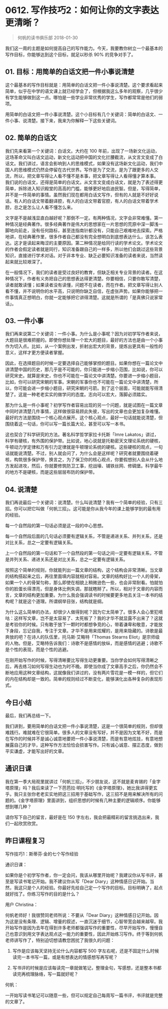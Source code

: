 # 0612. 写作技巧2：如何让你的文字表达更清晰？
> 何帆的读书俱乐部
2018-01-30

我们这一周的主题是如何提高自己的写作能力。今天，我要教你树立一个最基本的写作目标，你能够达到这个目标，就足以秒杀 90% 的竞争对手了。

## 01. 目标：用简单的白话文把一件小事说清楚

这个最基本的写作目标就是：用简单的白话文把一件小事说清楚。这个要求看起来简单，似乎在中学的语文课上就已经学会了，但根据我这么多年的观察，几乎很少有学生能够做到这一点。哪怕是一些学业非常优秀的学生，写作都常常是他们的弱项。

用简单的白话文把一件小事说清楚。这个小目标有几个关键词：简单的白话文、一件小事、说清楚。接下来，我来为你解释一下这些关键词。

## 02. 简单的白话文

我们先来看第一个关键词：白话文。大约在 100 年前，出现了一场新文化运动，这场革命又叫白话文运动，新文化运动把中国的文化拦腰截流，从文言文变成了白话文。我们讲过，语言会影响到人的思维模式，如果没有这场新文化运动，我们中国人的思维模式仍然会停留在古代世界。写作是为了交流，是为了跟更多的人交流，所以，把文章写得让人看不懂不是本事，把文章写得让人看得懂才算本事。
我们说的白话文，还得是简单的白话文。从文言文变成白话文，就是为了表述得更简单，拆除进入知识殿堂的高高的门槛，能够更好地启迪民智。但是，写得简单，并不是一件简单的事情。虽然我们现在都用白话文写作，但有的人就是不好好说话。有人的白话文带着翻译腔，有人的白话文带着官腔，有人的白话文带着学术腔，总之是怎么让人看不懂怎么来。

文字是不是越浅显直白越好呢？那倒不一定。有两种情况，文字会非常难懂。第一种情况是经典著作。很多经典著作是伟大的思想家在一片思想的荒原中深一脚浅一脚地向前走，没有任何路标，甚至连指南针都没有，只能自己艰难地去探索。严格地讲，在经典著作里，很多作者自己都没有完全想明白到底想表达什么，该怎么表达。这才是读起来晦涩的主要原因。第二种情况是给同行读的学术论文。学术论文的作者会假定读者就是同行，知识准备跟自己的一样多，所以他们会跳过这些背景知识，直接进行学术对话。对于非本专业、缺乏必要知识准备的读者来说，当然读起来就比较艰深了。

在一般情况下，我们的读者是受过良好的教育，但缺乏相关专业背景的读者。在这种情况下，作者有义务把自己的思想表达得更清楚。你要相信，只要你敢写清楚，读者就敢读懂；如果读者没有读懂，问题不在读者，而在作者。把文章写得让别人看不懂，并不说明你的水平高，只说明你缺乏自信，在虚张声势。如果你能够把一件事情真正想明白，你就一定能够把它讲得清楚。这就是所谓的「是真佛只说家常话」。

## 03. 一件小事

我们再来说第二个关键词：一件小事。为什么是小事呢？因为对初学写作者来说，大题目是很难把握的。即使你想处理一个宏大的题目，最好的方法也是由一个小事作为切入点。比如，从一个案例出发，折射出宏大的背景，提炼出更具有一般性的意义，这样才更方便读者掌握。

因此，在选择题目的时候一定要选择自己能够掌控的题目。如果你想在一篇论文中讲清楚中国的历史，那几乎是不可能的，你只能进一步缩小范围，比如说，你可以研究宋史。就算是宋史，你也不可能在一篇论文中讲清楚。你要进一步缩小题目，比如，你可以研究宋朝的军事。宋朝的军事你也不可能在一篇论文中讲清楚，所以，你可能会进一步缩小题目，研究宋朝的弓箭。到了这个层面，可能就能写得清楚了。这是一种老老实实的做学问的态度。志向可以宏大，落脚必须踏实。

那为什么是一件小事呢？初学写作者容易出现的另一个问题，就是试图在一篇文章中同时讲清楚几件事情，这样做很容易顾此失彼，写出的文章也会更加复杂难懂。最好的方法是围绕一个核心观点展开。这个核心观点，最好一句话就能说清楚，但围绕着这一句话，你可以写一篇长篇大论，甚至可以写一本书。

这也契合了科学研究的方法。著名科学哲学家拉卡托斯「Imre Lakatos」讲过，科学有硬核，有外围的保护带。比如说，地心说就是托勒密天文理论系统的硬核，牛顿动力学定律和万有引力定律就是牛顿理论系统的硬核。这些硬核的观点，一句话就能说清楚。不过，别人就会问了，为什么会是这样呢？研究者就要围绕着硬核，构筑很多保护带，换言之，为了保卫你的核心观点，你要假想别人会从什么地方发起进攻，然后，你就要修筑防卫工事，挖战壕、铺铁丝网、修碉堡。科学最牛的地方不是硬核，而是这些层层布防的保护带。

## 04. 说清楚

我们再说最后一个关键词：说清楚。什么叫说清楚？我有一个简单的经验，只有三招。你可以把它叫做「何帆三招」。这可能是你从我今年的课上能够学到的最有用的经验。

每一个自然段的第一句话必须是这一段的中心思想。

每一个自然段后面的几句话必须要有逻辑关系，不管是递进关系、并列关系，还是对比关系，总之一定要有逻辑关系。

上一个自然段的第一句话和下一个自然段的第一句话之间一定要有逻辑关系，不管是并列关系、递进关系还是对比关系，总之一定要有逻辑关系。

按照这个简单的规则，你就能列出一篇文章的结构，这个结构会非常清晰。当文章的结构搭起来之后，再往里面填内容就相对容易。文章的结构好比一个人的骨架，如果一个人的骨架匀称，那么即使在相貌上稍微逊色一些，也会非常耐看。怕就怕你的脸蛋长得漂亮，但是身体比例失调，那就瞎掰了。所以，相对于文章的内容而言，文章的结构更加重要。为什么我会强调读书的时候要更多地去关注一本书的结构呢？就是这个道理。所谓纲举目张，结构就是纲。

为什么这么简单的办法，却很少人做得到呢？因为它太简单了。很多人会心里犯嘀咕：这样写文章，岂不是太容易了、太死板了？我的才华不就显露不出来了？这就是考验你的时候。只有敢于放下一颗时时都想争竞的心，带着谦卑和敬意，才能放下身段，忘记自我，专注于文章。才华不是用来炫耀的，是用来隐藏的。诗歌是最奔放的吧？在诗人的队伍里，托马斯·艾略特「Thomas Stearns Eliot」是宗师级的人物。但是，艾略特告诉我们：诗歌不是感情的放纵，而是感情的逃避；诗歌不是个性的表现，而是个性的逃避。

在刚开始写作的时候，写得清晰要比写得生动更重要。当你学会如何写得清晰之后，再去练习如何写得生动也为时不晚。即使当你成了文章高手之后，你仍然会不断地应用这种文章结构，这就像我们讲过的，没有两片雪花是一模一样的，但它们的内在结构却是一致的。简单的规则经过不断变化，能够演化出各种复杂的表现形式。

## 今日小结

最后，我们再总结一下。

我们讲到，要用简单的白话文把一件小事说清楚，这是一个很简单的规则，但却很难践行。难就难在它很简单。很多人的文章没有写好，并不是因为文笔不好，而是在写作的时候并不是诚心诚意地要把一件小事说清楚，而是有意地炫技，有意地想展露自己的才华，这种写作方法恰恰会损害写作。只有诚心诚意、摆正态度，做到平实谦虚，才能写出好的文章。

## 通识日课

我在第一季大局观里就讲过「何帆三招」，不少朋友说，这不就是麦肯锡的「金字塔原理」吗？我后来读了一下芭芭拉·明托写的《金字塔原理》，她比我讲得更玄乎。我只主张你老老实实地把这三招用于基础写作，这三招不是用来解决所有的问题的。《金字塔原理》里面讲到，组织思想的时候有几种主要的逻辑顺序。你能够想到哪几种？

请你写下自己的留言，最好是在 150 字左右，我会把最精彩的留言挑选出来，我们一起欣赏欣赏。

## 昨日课程复习

写作技巧1：斯蒂芬·金的七个写作经验

通识日课：

如果你是个初学写作者，你一定会问，我该从哪里开始呢？我建议你从写书评，甚至是写读书笔记开始。我不建议你从写「Dear Diary」这种情感日记开始。当然，我这只是个人的经验。你最好先给自己定一个写作的目标。目标明确了，起点就好找了。你练习写作的目的是什么？

用户 Christina：

何帆老师好！我很赞同老师所说：不要从「Dear Diary」这种情感日记开始。因为这是没有条理、逻辑、增量的叙述，一直沉迷于细节，心智带宽会越来越窄。我开始写作是因为去年在得到许多老师都强调写作的重要性，尽早开始写作，慢慢自己也意识到用文字表达观点这一能力的重要性，因此开始练习写作。终于等到何帆老师讲写作了，特别迫切想请教您困扰了我很久的问题：

1. 写作是应该每天坚持无论什么内容都写 500 字左右呢，还是不固定什么时候读完一本书写一篇，或是有想表达的情感想写再写呢？

2. 写书评的时候是应该每读完一章就做笔记，整理金句，写感想，还是整本书都读完再梳理脉络，写一篇就好呢？

何帆：

一开始写读书笔记可以随意一些，但可以规定自己每周写一篇书评，书评就是完整的文章了。



